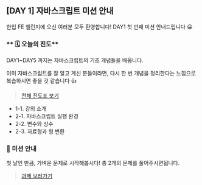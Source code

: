 ## [DAY 1] 자바스크립트 미션 안내

한입 FE 챌린지에 오신 여러분 모두 환영합니다!
DAY1 첫 번째 미션 안내드립니다 😀

### ** 🗓️ 오늘의 진도**

DAY1~DAY5 까지는 자바스크립트의 기초 개념들을 배웁니다.

이미 자바스크립트를 잘 알고 계신 분들이라면, 다시 한 번 개념을 정리한다는 느낌으로 복습하시면 좋을 것 같습니다 👍

> [전체 진도표 보기](https://winterlood.notion.site/01c0f27d63084e9fa1aac5c9db76e8d8)

-   1-1. 강의 소개
-   2-1. 자바스크립트 실행 환경
-   2-2. 변수와 상수
-   2-3. 자료형과 형 변환

### 🎯 미션 안내

첫 날인 만큼, 가벼운 문제로 시작해봅시다!
총 2개의 문제를 풀어주시면됩니다.

> [과제 보러가기](https://github.com/hbin12212/one-bite2/tree/main/day01/misson)
